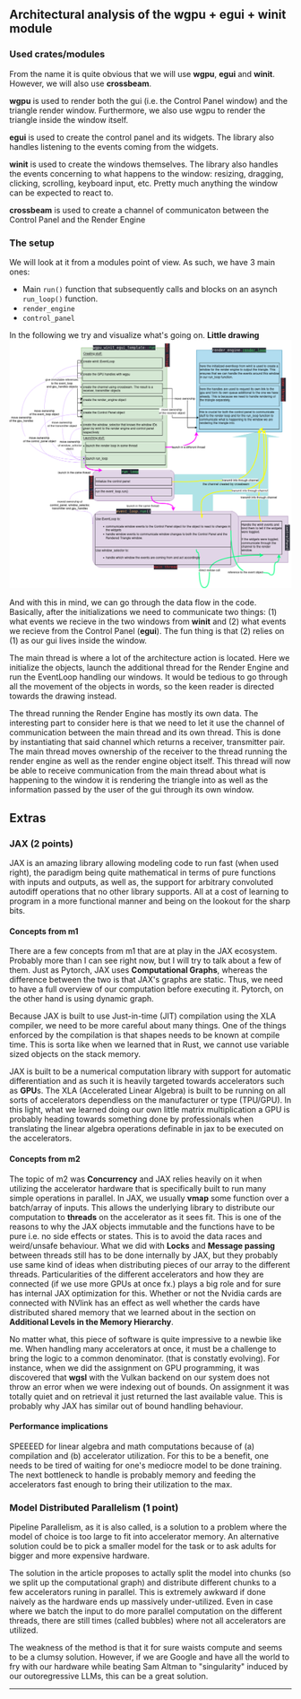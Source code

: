 ## Architectural analysis of the wgpu + egui + winit module

### Used crates/modules 

From the name it is quite obvious that we will use **wgpu**, **egui** and **winit**. However, we will also use **crossbeam**. 

**wgpu** is used to render both the gui (i.e. the Control Panel window) and the triangle render window. Furthermore, we also use wgpu to render the triangle inside the window itself. 

**egui** is used to create the control panel and its widgets. The library also handles listening to the events coming from the widgets. 

**winit** is used to create the windows themselves. The library also handles the events concerning to what happens to the window: resizing, dragging, clicking, scrolling, keyboard input, etc. Pretty much anything the window can be expected to react to.  

**crossbeam** is used to create a channel of communicaton between the Control Panel and the Render Engine

### The setup

We will look at it from a modules point of view. As such, we have 3 main ones:

* Main `run()`  function that subsequently calls and blocks on an asynch  `run_loop()` function.
* `render_engine`
* `control_panel` 

In the following we try and visualize what's going on. 
**Little drawing**
![alt text](architecture_drawing.png "Architecture Overview")

And with this in mind, we can go through the data flow in the code. 
Basically, after the initializations we need to communicate two things: (1) what events we recieve in the two windows from **winit** and (2) what events we recieve from the Control Panel (**egui**). The fun thing is that (2) relies on (1) as our gui lives inside the window. 

The main thread is where a lot of the architecture action is located. Here we initialize the objects, launch the additional thread for the Render Engine and run the EventLoop handling our windows. It would be tedious to go through all the movement of the objects in words, so the keen reader is directed towards the drawing instead. 

The thread running the Render Engine has mostly its own data. The interesting part to consider here is that we need to let it use the channel of communication between the main thread and its own thread. This is done by instantiating that said channel which returns a receiver, transmitter pair. The main thread moves ownership of the receiver to the thread running the render engine as well as the render engine object itself. This thread will now be able to receive communication from the main thread about what is happening to the window it is rendering the triangle into as well as the information passed by the user of the gui through its own window. 

## Extras

### JAX (2 points)

JAX is an amazing library allowing modeling code to run fast (when used right), the paradigm being quite mathematical in terms of pure functions with inputs and outputs, as well as, the support for arbitrary convoluted autodiff operations that no other library supports. All at a cost of learning to program in a more functional manner and being on the lookout for the sharp bits. 

#### Concepts from m1

There are a few concepts from m1 that are at play in the JAX ecosystem. Probably more than I can see right now, but I will try to talk about a few of them. Just as Pytorch, JAX uses **Computational Graphs**, whereas the difference between the two is that JAX's graphs are static. Thus, we need to have a full overview of our computation before executing it. Pytorch, on the other hand is using dynamic graph. 

Because JAX is built to use Just-in-time (JIT) compilation using the XLA compiler, we need to be more careful about many things. One of the things enforced by the compilation is that shapes needs to be known at compile time. This is sorta like when we learned that in Rust, we cannot use variable sized objects on the stack memory. 

JAX is built to be a numerical computation library with support for automatic differentiation and as such it is heavily targeted towards accelerators such as **GPU**s. The XLA (Accelerated Linear Algebra) is built to be running on all sorts of accelerators dependless on the manufacturer or type (TPU/GPU). In this light, what we learned doing our own little matrix multiplication a GPU is probably heading towards something done by professionals when translating the linear algebra operations definable in jax to be executed on the accelerators. 

#### Concepts from m2

The topic of m2 was **Concurrency** and JAX relies heavily on it when utilizing the accelerator hardware that is specifically built to run many simple operations in parallel. In JAX, we usually __vmap__ some function over a batch/array of inputs. This allows the underlying library to distribute our computation to **threads** on the accelerator as it sees fit. This is one of the reasons to why the JAX objects immutable and the functions have to be pure i.e. no side effects or states. This is to avoid the data races and weird/unsafe behaviour. What we did with **Locks** and **Message passing** between threads still has to be done internally by JAX, but they probably use same kind of ideas when distributing pieces of our array to the different threads. 
Particularities of the different accelerators and how they are connected (if we use more GPUs at once fx.) plays a big role and for sure has internal JAX optimization for this. Whether or not the Nvidia cards are connected with NVlink has an effect as well whether the cards have distributed shared memory that we learned about in the section on **Additional Levels in the Memory Hierarchy**. 

No matter what, this piece of software is quite impressive to a newbie like me. When handling many accelerators at once, it must be a challenge to bring the logic to a common denominator. (that is constatly evolving). For instance, when we did the assignment on GPU programming, it was discovered that __wgsl__ with the Vulkan backend on our system does not throw an error when we were indexing out of bounds. On assignment it was totally quiet and on retrieval it just returned the last available value. This is probably why JAX has similar out of bound handling behaviour. 


#### Performance implications

SPEEEED for linear algebra and math computations because of (a) compilation and (b) accelerator utilization. For this to be a benefit, one needs to be tired of waiting for one's mediocre model to be done training.
The next bottleneck to handle is probably memory and feeding the accelerators fast enough to bring their utilization to the max. 

### Model Distributed Parallelism (1 point)

Pipeline Parallelism, as it is also called, is a solution to a problem where the model of choice is too large to fit into accelerator memory. An alternative solution could be to pick a smaller model for the task or to ask adults for bigger and more expensive hardware. 

The solution in the article proposes to actally split the model into chunks (so we split up the computational graph) and distribute different chunks to a few accelerators runing in parallel. This is extremely awkward if done naively as the hardware ends up massively under-utilized. Even in case where we batch the input to do more parallel computation on the different threads, there are still times (called bubbles) where not all accelerators are utilized. 

The weakness of the method is that it for sure waists compute and seems to be a clumsy solution. However, if we are Google and have all the world to fry with our hardware while beating Sam Altman to "singularity" induced by our outoregressive LLMs, this can be a great solution. 



* * *

